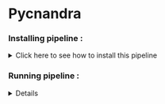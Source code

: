 # Pycnandra



### Installing pipeline :


<details>
  <summary>Click here to see how to install this pipeline</summary>

First, open your terminal. Then, run these two command lines :

    pwd
    /scratch_vol1/fungi

    cd -place_in_your_local_computer
    git clone https://github.com/PLStenger/Pycnandra.git

</details> 



### Running pipeline :

<details>
  
    time nohup bash 00_quality_check_by_FastQC.sh &> 00_quality_check_by_FastQC.out
    >real	15m57,102s
    >user	25m7,809s
    >sys	1m18,931s
  
    time nohup bash 01_pooling_sequences.sh &> 01_pooling_sequences.out
    >real	0m2,227s
    >user	0m0,139s
    >sys	0m2,081s

  
    time nohup bash 02_trimmomatic_q30.sh &> 02_trimmomatic_q30.out

  
</details> 
